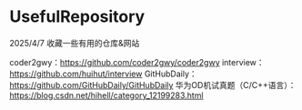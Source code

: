 # UsefulRepository
2025/4/7 收藏一些有用的仓库&amp;网站

coder2gwy：https://github.com/coder2gwy/coder2gwy
interview：https://github.com/huihut/interview
GitHubDaily：https://github.com/GitHubDaily/GitHubDaily
华为OD机试真题（C/C++语言）：https://blog.csdn.net/hihell/category_12199283.html
